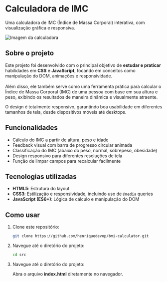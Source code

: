 # Calculadora de IMC

Uma calculadora de IMC (Índice de Massa Corporal) interativa, com visualização gráfica e responsiva.

![Imagem da calculadora](./images/previewBMIcalc.png)

## Sobre o projeto

Este projeto foi desenvolvido com o principal objetivo de **estudar e praticar** habilidades em **CSS** e **JavaScript**, focando em conceitos como manipulação do DOM, animações e responsividade. <br> <br>Além disso, ele também serve como uma ferramenta prática para calcular o Índice de Massa Corporal (IMC) de uma pessoa com base em sua altura e peso, exibindo os resultados de maneira dinâmica e visualmente atraente.

O design é totalmente responsivo, garantindo boa usabilidade em diferentes tamanhos de tela, desde dispositivos móveis até desktops.

## Funcionalidades

- Cálculo do IMC a partir de altura, peso e idade
- Feedback visual com barra de progresso circular animada
- Classificação do IMC (abaixo do peso, normal, sobrepeso, obesidade)
- Design responsivo para diferentes resoluções de tela
- Função de limpar campos para recalcular facilmente

## Tecnologias utilizadas

- **HTML5**: Estrutura do layout
- **CSS3**: Estilização e responsividade, incluindo uso de `@media` queries
- **JavaScript (ES6+)**: Lógica de cálculo e manipulação do DOM

## Como usar

1. Clone este repositório:

   ```bash
   git clone https://github.com/henriquedevop/bmi-calculator.git
    ```
    
2. Navegue até o diretório do projeto:

   ```bash
   cd src
    ```
    
3. Navegue até o diretório do projeto:

   Abra o arquivo **index.html** diretamente no navegador.

